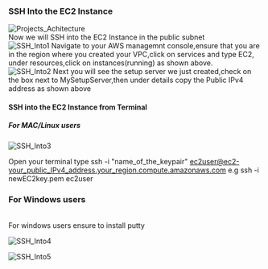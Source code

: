 ### SSH Into the EC2 Instance
![Projects_Achitecture](https://github.com/AdventureLouis/Host-a-wordpress-website-in-AWS/assets/161846069/91268826-0f55-4917-8409-700844546f96)
<br>
Now we will SSH into the EC2 Instance in the public subnet
<br>
![SSH_Into1](https://github.com/AdventureLouis/Host-a-wordpress-website-in-AWS/assets/161846069/dcb925f8-eaf4-497d-8e97-86821fe01b2e)
Navigate to your AWS managemnt console,ensure that you are in the region where you created your VPC,click on services and type EC2,
under resources,click on instances(running) as shown above.
<br>
![SSH_Into2](https://github.com/AdventureLouis/Host-a-wordpress-website-in-AWS/assets/161846069/8b36842c-e35b-455d-b8d0-7c8bad43c9ce)
Next you will see the setup server we just created,check on the box next to MySetupServer,then under details copy the Public IPv4 address
as shown above
<br>

#### SSH into the EC2 Instance from Terminal
##### For MAC/Linux users
![SSH_Into3](https://github.com/AdventureLouis/Host-a-wordpress-website-in-AWS/assets/161846069/bf1963b0-8896-45ad-b4a6-f599c27bdd93)

Open your terminal type ssh -i "name_of_the_keypair" ec2user@ec2-your_public_IPv4_address.your_region.compute.amazonaws.com
e.g ssh -i newEC2key.pem ec2user
<br>

### For Windows users
<br>
For windows users ensure to install putty
<br>

![SSH_Into4](https://github.com/AdventureLouis/Host-a-wordpress-website-in-AWS/assets/161846069/dfa06fe5-21d6-4581-a6a0-06b3a58ace4a)

![SSH_Into5](https://github.com/AdventureLouis/Host-a-wordpress-website-in-AWS/assets/161846069/cb9fe7ae-1c36-4ad6-b186-12063515102f)




